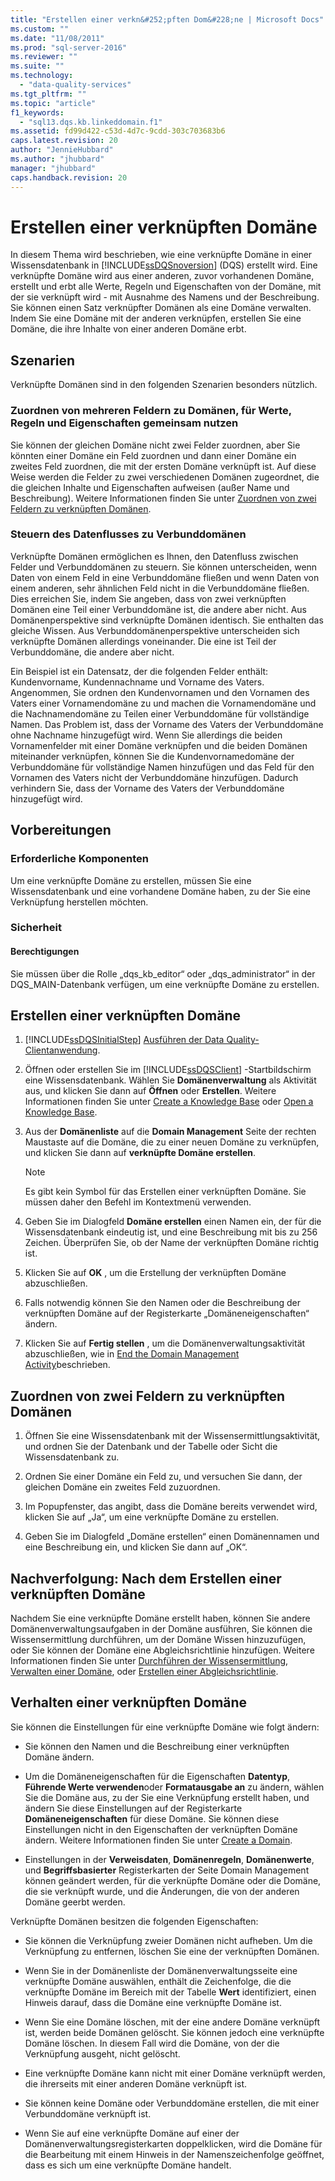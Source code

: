 ```yaml
---
title: "Erstellen einer verkn&#252;pften Dom&#228;ne | Microsoft Docs"
ms.custom: ""
ms.date: "11/08/2011"
ms.prod: "sql-server-2016"
ms.reviewer: ""
ms.suite: ""
ms.technology: 
  - "data-quality-services"
ms.tgt_pltfrm: ""
ms.topic: "article"
f1_keywords: 
  - "sql13.dqs.kb.linkeddomain.f1"
ms.assetid: fd99d422-c53d-4d7c-9cdd-303c703683b6
caps.latest.revision: 20
author: "JennieHubbard"
ms.author: "jhubbard"
manager: "jhubbard"
caps.handback.revision: 20
---
```

# Erstellen einer verkn&#252;pften Dom&#228;ne
  In diesem Thema wird beschrieben, wie eine verknüpfte Domäne in einer Wissensdatenbank in [!INCLUDE[ssDQSnoversion](../includes/ssdqsnoversion-md.md)] (DQS) erstellt wird. Eine verknüpfte Domäne wird aus einer anderen, zuvor vorhandenen Domäne, erstellt und erbt alle Werte, Regeln und Eigenschaften von der Domäne, mit der sie verknüpft wird - mit Ausnahme des Namens und der Beschreibung. Sie können einen Satz verknüpfter Domänen als eine Domäne verwalten. Indem Sie eine Domäne mit der anderen verknüpfen, erstellen Sie eine Domäne, die ihre Inhalte von einer anderen Domäne erbt.  
  
## Szenarien  
 Verknüpfte Domänen sind in den folgenden Szenarien besonders nützlich.  
  
### Zuordnen von mehreren Feldern zu Domänen, für Werte, Regeln und Eigenschaften gemeinsam nutzen  
 Sie können der gleichen Domäne nicht zwei Felder zuordnen, aber Sie könnten einer Domäne ein Feld zuordnen und dann einer Domäne ein zweites Feld zuordnen, die mit der ersten Domäne verknüpft ist. Auf diese Weise werden die Felder zu zwei verschiedenen Domänen zugeordnet, die die gleichen Inhalte und Eigenschaften aufweisen (außer Name und Beschreibung). Weitere Informationen finden Sie unter [Zuordnen von zwei Feldern zu verknüpften Domänen](#Map).  
  
### Steuern des Datenflusses zu Verbunddomänen  
 Verknüpfte Domänen ermöglichen es Ihnen, den Datenfluss zwischen Felder und Verbunddomänen zu steuern. Sie können unterscheiden, wenn Daten von einem Feld in eine Verbunddomäne fließen und wenn Daten von einem anderen, sehr ähnlichen Feld nicht in die Verbunddomäne fließen. Dies erreichen Sie, indem Sie angeben, dass von zwei verknüpften Domänen eine Teil einer Verbunddomäne ist, die andere aber nicht. Aus Domänenperspektive sind verknüpfte Domänen identisch. Sie enthalten das gleiche Wissen. Aus Verbunddomänenperspektive unterscheiden sich verknüpfte Domänen allerdings voneinander. Die eine ist Teil der Verbunddomäne, die andere aber nicht.  
  
 Ein Beispiel ist ein Datensatz, der die folgenden Felder enthält: Kundenvorname, Kundennachname und Vorname des Vaters. Angenommen, Sie ordnen den Kundenvornamen und den Vornamen des Vaters einer Vornamendomäne zu und machen die Vornamendomäne und die Nachnamendomäne zu Teilen einer Verbunddomäne für vollständige Namen. Das Problem ist, dass der Vorname des Vaters der Verbunddomäne ohne Nachname hinzugefügt wird. Wenn Sie allerdings die beiden Vornamenfelder mit einer Domäne verknüpfen und die beiden Domänen miteinander verknüpfen, können Sie die Kundenvornamedomäne der Verbunddomäne für vollständige Namen hinzufügen und das Feld für den Vornamen des Vaters nicht der Verbunddomäne hinzufügen. Dadurch verhindern Sie, dass der Vorname des Vaters der Verbunddomäne hinzugefügt wird.  
  
##  <a name="BeforeYouBegin"></a> Vorbereitungen  
  
###  <a name="Prerequisites"></a> Erforderliche Komponenten  
 Um eine verknüpfte Domäne zu erstellen, müssen Sie eine Wissensdatenbank und eine vorhandene Domäne haben, zu der Sie eine Verknüpfung herstellen möchten.  
  
###  <a name="Security"></a> Sicherheit  
  
####  <a name="Permissions"></a> Berechtigungen  
 Sie müssen über die Rolle „dqs_kb_editor“ oder „dqs_administrator“ in der DQS_MAIN-Datenbank verfügen, um eine verknüpfte Domäne zu erstellen.  
  
##  <a name="Create"></a> Erstellen einer verknüpften Domäne  
  
1.  [!INCLUDE[ssDQSInitialStep](../includes/ssdqsinitialstep-md.md)] [Ausführen der Data Quality-Clientanwendung](../data-quality-services/run-the-data-quality-client-application.md).  
  
2.  Öffnen oder erstellen Sie im [!INCLUDE[ssDQSClient](../includes/ssdqsclient-md.md)] -Startbildschirm eine Wissensdatenbank. Wählen Sie **Domänenverwaltung** als Aktivität aus, und klicken Sie dann auf **Öffnen** oder **Erstellen**. Weitere Informationen finden Sie unter [Create a Knowledge Base](../data-quality-services/create-a-knowledge-base.md) oder [Open a Knowledge Base](../data-quality-services/open-a-knowledge-base.md).  
  
3.  Aus der **Domänenliste** auf die **Domain Management** Seite der rechten Maustaste auf die Domäne, die zu einer neuen Domäne zu verknüpfen, und klicken Sie dann auf **verknüpfte Domäne erstellen**.  
  
    > [!NOTE]  
    >  Es gibt kein Symbol für das Erstellen einer verknüpften Domäne. Sie müssen daher den Befehl im Kontextmenü verwenden.  
  
4.  Geben Sie im Dialogfeld **Domäne erstellen** einen Namen ein, der für die Wissensdatenbank eindeutig ist, und eine Beschreibung mit bis zu 256 Zeichen. Überprüfen Sie, ob der Name der verknüpften Domäne richtig ist.  
  
5.  Klicken Sie auf **OK** , um die Erstellung der verknüpften Domäne abzuschließen.  
  
6.  Falls notwendig können Sie den Namen oder die Beschreibung der verknüpften Domäne auf der Registerkarte „Domäneneigenschaften“ ändern.  
  
7.  Klicken Sie auf **Fertig stellen** , um die Domänenverwaltungsaktivität abzuschließen, wie in [End the Domain Management Activity](../Topic/End%20the%20Domain%20Management%20Activity.md)beschrieben.  
  
##  <a name="Map"></a> Zuordnen von zwei Feldern zu verknüpften Domänen  
  
1.  Öffnen Sie eine Wissensdatenbank mit der Wissensermittlungsaktivität, und ordnen Sie der Datenbank und der Tabelle oder Sicht die Wissensdatenbank zu.  
  
2.  Ordnen Sie einer Domäne ein Feld zu, und versuchen Sie dann, der gleichen Domäne ein zweites Feld zuzuordnen.  
  
3.  Im Popupfenster, das angibt, dass die Domäne bereits verwendet wird, klicken Sie auf „Ja“, um eine verknüpfte Domäne zu erstellen.  
  
4.  Geben Sie im Dialogfeld „Domäne erstellen“ einen Domänennamen und eine Beschreibung ein, und klicken Sie dann auf „OK“.  
  
##  <a name="FollowUp"></a> Nachverfolgung: Nach dem Erstellen einer verknüpften Domäne  
 Nachdem Sie eine verknüpfte Domäne erstellt haben, können Sie andere Domänenverwaltungsaufgaben in der Domäne ausführen, Sie können die Wissensermittlung durchführen, um der Domäne Wissen hinzuzufügen, oder Sie können der Domäne eine Abgleichsrichtlinie hinzufügen. Weitere Informationen finden Sie unter [Durchführen der Wissensermittlung](../data-quality-services/perform-knowledge-discovery.md), [Verwalten einer Domäne](../data-quality-services/managing-a-domain.md), oder [Erstellen einer Abgleichsrichtlinie](../data-quality-services/create-a-matching-policy.md).  
  
##  <a name="Behavior"></a> Verhalten einer verknüpften Domäne  
 Sie können die Einstellungen für eine verknüpfte Domäne wie folgt ändern:  
  
-   Sie können den Namen und die Beschreibung einer verknüpften Domäne ändern.  
  
-   Um die Domäneneigenschaften für die Eigenschaften **Datentyp**, **Führende Werte verwenden**oder **Formatausgabe an** zu ändern, wählen Sie die Domäne aus, zu der Sie eine Verknüpfung erstellt haben, und ändern Sie diese Einstellungen auf der Registerkarte **Domäneneigenschaften** für diese Domäne. Sie können diese Einstellungen nicht in den Eigenschaften der verknüpften Domäne ändern. Weitere Informationen finden Sie unter [Create a Domain](../data-quality-services/create-a-domain.md).  
  
-   Einstellungen in der **Verweisdaten**, **Domänenregeln**, **Domänenwerte**, und **Begriffsbasierter** Registerkarten der Seite Domain Management können geändert werden, für die verknüpfte Domäne oder die Domäne, die sie verknüpft wurde, und die Änderungen, die von der anderen Domäne geerbt werden.  
  
 Verknüpfte Domänen besitzen die folgenden Eigenschaften:  
  
-   Sie können die Verknüpfung zweier Domänen nicht aufheben. Um die Verknüpfung zu entfernen, löschen Sie eine der verknüpften Domänen.  
  
-   Wenn Sie in der Domänenliste der Domänenverwaltungsseite eine verknüpfte Domäne auswählen, enthält die Zeichenfolge, die die verknüpfte Domäne im Bereich mit der Tabelle **Wert** identifiziert, einen Hinweis darauf, dass die Domäne eine verknüpfte Domäne ist.  
  
-   Wenn Sie eine Domäne löschen, mit der eine andere Domäne verknüpft ist, werden beide Domänen gelöscht. Sie können jedoch eine verknüpfte Domäne löschen. In diesem Fall wird die Domäne, von der die Verknüpfung ausgeht, nicht gelöscht.  
  
-   Eine verknüpfte Domäne kann nicht mit einer Domäne verknüpft werden, die ihrerseits mit einer anderen Domäne verknüpft ist.  
  
-   Sie können keine Domäne oder Verbunddomäne erstellen, die mit einer Verbunddomäne verknüpft ist.  
  
-   Wenn Sie auf eine verknüpfte Domäne auf einer der Domänenverwaltungsregisterkarten doppelklicken, wird die Domäne für die Bearbeitung mit einem Hinweis in der Namenszeichenfolge geöffnet, dass es sich um eine verknüpfte Domäne handelt.  
  
  